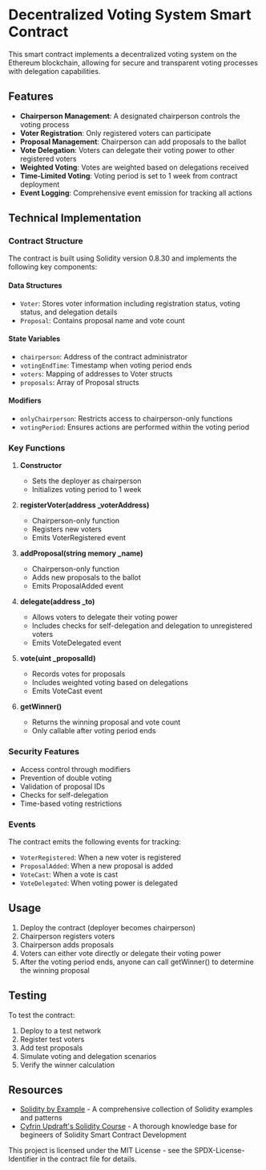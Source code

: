 # Decentralized Voting System Smart Contract

This smart contract implements a decentralized voting system on the Ethereum blockchain, allowing for secure and transparent voting processes with delegation capabilities.

## Features

- **Chairperson Management**: A designated chairperson controls the voting process
- **Voter Registration**: Only registered voters can participate
- **Proposal Management**: Chairperson can add proposals to the ballot
- **Vote Delegation**: Voters can delegate their voting power to other registered voters
- **Weighted Voting**: Votes are weighted based on delegations received
- **Time-Limited Voting**: Voting period is set to 1 week from contract deployment
- **Event Logging**: Comprehensive event emission for tracking all actions

## Technical Implementation

### Contract Structure

The contract is built using Solidity version 0.8.30 and implements the following key components:

#### Data Structures
- `Voter`: Stores voter information including registration status, voting status, and delegation details
- `Proposal`: Contains proposal name and vote count

#### State Variables
- `chairperson`: Address of the contract administrator
- `votingEndTime`: Timestamp when voting period ends
- `voters`: Mapping of addresses to Voter structs
- `proposals`: Array of Proposal structs

#### Modifiers
- `onlyChairperson`: Restricts access to chairperson-only functions
- `votingPeriod`: Ensures actions are performed within the voting period

### Key Functions

1. **Constructor**
   - Sets the deployer as chairperson
   - Initializes voting period to 1 week

2. **registerVoter(address _voterAddress)**
   - Chairperson-only function
   - Registers new voters
   - Emits VoterRegistered event

3. **addProposal(string memory _name)**
   - Chairperson-only function
   - Adds new proposals to the ballot
   - Emits ProposalAdded event

4. **delegate(address _to)**
   - Allows voters to delegate their voting power
   - Includes checks for self-delegation and delegation to unregistered voters
   - Emits VoteDelegated event

5. **vote(uint _proposalId)**
   - Records votes for proposals
   - Includes weighted voting based on delegations
   - Emits VoteCast event

6. **getWinner()**
   - Returns the winning proposal and vote count
   - Only callable after voting period ends

### Security Features

- Access control through modifiers
- Prevention of double voting
- Validation of proposal IDs
- Checks for self-delegation
- Time-based voting restrictions

### Events

The contract emits the following events for tracking:
- `VoterRegistered`: When a new voter is registered
- `ProposalAdded`: When a new proposal is added
- `VoteCast`: When a vote is cast
- `VoteDelegated`: When voting power is delegated

## Usage

1. Deploy the contract (deployer becomes chairperson)
2. Chairperson registers voters
3. Chairperson adds proposals
4. Voters can either vote directly or delegate their voting power
5. After the voting period ends, anyone can call getWinner() to determine the winning proposal

## Testing

To test the contract:
1. Deploy to a test network
2. Register test voters
3. Add test proposals
4. Simulate voting and delegation scenarios
5. Verify the winner calculation

## Resources

- [Solidity by Example](https://solidity-by-example.org/) - A comprehensive collection of Solidity examples and patterns
- [Cyfrin Updraft's Solidity Course](https://updraft.cyfrin.io/courses/solidity) - A thorough knowledge base for begineers of Solidity Smart Contract Development

This project is licensed under the MIT License - see the SPDX-License-Identifier in the contract file for details. 